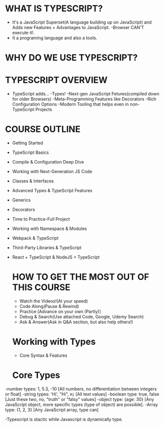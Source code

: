 # WHAT IS TYPESCRIPT?

- It's a JavaScript Superset(A language building up on JavaScript)
  and Adds new Features + Advantages to JavaScript.
  -Browser CAN'T execute it!.
- It a programing language and also a tools.

# WHY DO WE USE TYPESCRIPT?

# TYPESCRIPT OVERVIEW

- TypeScript adds...
  -Types!
  -Next-gen JavaScript Fetures(compiled down for older Browsers)
  -Meta-Programming Features like Decorators
  -Rich Configuration Options
  -Modern Tooling that helps even in non-TypeScript Projects

# COURSE OUTLINE

- Getting Started
- TypeScript Basics
- Compile & Configuration Deep Dive
- Working with Next-Generation JS Code
- Classes & Interfaces
- Advanced Types & TypeScript Features
- Generics
- Decorators
- Time to Practice-Full Project
- Working with Namespace & Modules
- Webpack & TypeScript
- Third-Party Libraries & TypeScript
- React + TypeScript & NodeJS + TypeScript

  # HOW TO GET THE MOST OUT OF THIS COURSE

  - Watch the Videos!(At your speed)
  - Code Along(Pause & Rewind)
  - Practice [Advance on your own (Partly)]
  - Debug & Search(Use attached Code, Google, Udemy Search)
  - Ask & Answer(Ask in Q&A section, but also help others!)

  # Working with Types

  - Core Syntax & Features

  # Core Types

-number types: 1, 5.3, -10 [All numbers, no differentiation between integers or float]
-string types: 'Hi', "Hi", `Hi` [All text values]
-boolean type: true, false [Just these two, no, "truth" or "falsy" values]
-object type: {age: 30} [Any JavaScript object, more specific types (type of object) are possible].
-Array type: {1, 2, 3} [Any JavaScript array, type can]

-Typescript is stactic while Javascript is dynamically type.